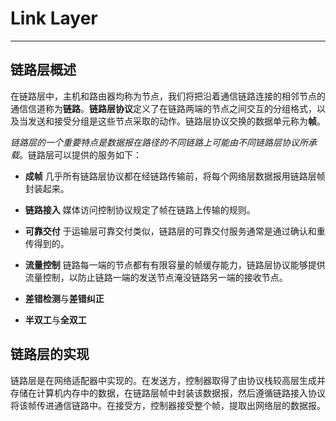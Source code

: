 # Link Layer
------------


## 链路层概述

在链路层中，主机和路由器均称为节点，我们将把沿着通信链路连接的相邻节点的通信信道称为**链路**。**链路层协议**定义了在链路两端的节点之间交互的分组格式，以及当发送和接受分组是这些节点采取的动作。链路层协议交换的数据单元称为**帧**。

_链路层的一个重要特点是数据报在路径的不同链路上可能由不同链路层协议所承载_。链路层可以提供的服务如下：

+ **成帧** 几乎所有链路层协议都在经链路传输前，将每个网络层数据报用链路层帧封装起来。

+ **链路接入** 媒体访问控制协议规定了帧在链路上传输的规则。

+ **可靠交付** 于运输层可靠交付类似，链路层的可靠交付服务通常是通过确认和重传得到的。

+ **流量控制** 链路每一端的节点都有有限容量的帧缓存能力，链路层协议能够提供流量控制，以防止链路一端的发送节点淹没链路另一端的接收节点。

+ **差错检测**与**差错纠正**

+ **半双工**与**全双工**


## 链路层的实现

链路层是在网络适配器中实现的。在发送方，控制器取得了由协议栈较高层生成并存储在计算机内存中的数据，在链路层帧中封装该数据报，然后遵循链路接入协议将该帧传进通信链路中。在接受方，控制器接受整个帧，提取出网络层的数据报。
